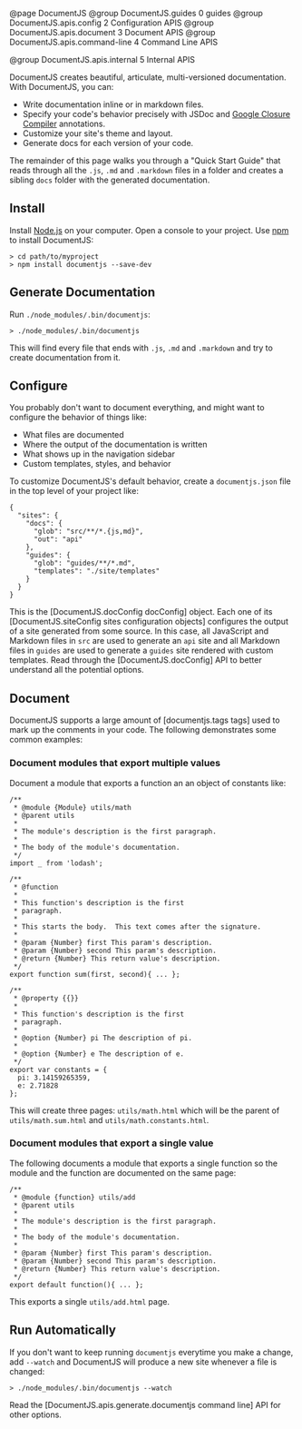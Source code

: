 @page DocumentJS
@group DocumentJS.guides 0 guides
@group DocumentJS.apis.config 2 Configuration APIS
@group DocumentJS.apis.document 3 Document APIS
@group DocumentJS.apis.command-line 4 Command Line APIS

@group DocumentJS.apis.internal 5 Internal APIS

DocumentJS creates beautiful, articulate, multi-versioned documentation. With DocumentJS, you can:

 - Write documentation inline or in markdown files. 
 - Specify your code's behavior precisely with JSDoc
   and [Google Closure Compiler](https://developers.google.com/closure/compiler/docs/js-for-compiler) 
   annotations.
 - Customize your site's theme and layout.
 - Generate docs for each version of your code.

The remainder of this page walks you through a "Quick Start Guide" that
reads through all the `.js`, `.md` and `.markdown` files
in a folder and creates a sibling `docs` folder with the 
generated documentation. 

## Install

Install [Node.js](http://nodejs.org/) on your 
computer. Open a console to your project. Use [npm](https://www.npmjs.org/) to 
install DocumentJS:

    > cd path/to/myproject
    > npm install documentjs --save-dev

## Generate Documentation

Run `./node_modules/.bin/documentjs`:

    > ./node_modules/.bin/documentjs

This will find every file that ends with `.js`, `.md` and `.markdown` and
try to create documentation from it. 

## Configure

You probably don't want to document everything, and 
might want to configure the behavior of things like:

 - What files are documented
 - Where the output of the documentation is written
 - What shows up in the navigation sidebar
 - Custom templates, styles, and behavior

To customize DocumentJS's default behavior, create a `documentjs.json`
file in the top level of your project like:

    {
      "sites": {
        "docs": {
          "glob": "src/**/*.{js,md}",
          "out": "api"
        },
        "guides": {
          "glob": "guides/**/*.md",
          "templates": "./site/templates"
        }
      }
    }

This is the [DocumentJS.docConfig docConfig] object.  Each one of 
its [DocumentJS.siteConfig sites configuration objects]
configures the output of a site generated from some source.  In this case, all
JavaScript and Markdown files in `src` are used to generate an `api` site and
all Markdown files in `guides` are used to generate a `guides` 
site rendered with custom templates. Read through the [DocumentJS.docConfig] API to better 
understand all the potential options.

## Document

DocumentJS supports a large amount of [documentjs.tags tags] used to mark up the
comments in your code. The following demonstrates some common examples:

### Document modules that export multiple values

Document a module that exports a function an an object of constants like:

```
/**
 * @module {Module} utils/math
 * @parent utils
 *
 * The module's description is the first paragraph.
 *
 * The body of the module's documentation.
 */
import _ from 'lodash';

/**
 * @function
 * 
 * This function's description is the first
 * paragraph.
 *
 * This starts the body.  This text comes after the signature. 
 *
 * @param {Number} first This param's description.
 * @param {Number} second This param's description.
 * @return {Number} This return value's description.
 */
export function sum(first, second){ ... };

/**
 * @property {{}} 
 * 
 * This function's description is the first
 * paragraph.
 *
 * @option {Number} pi The description of pi.
 *
 * @option {Number} e The description of e.
 */
export var constants = {
  pi: 3.14159265359,
  e: 2.71828
};
```

This will create three pages: `utils/math.html` which will be the parent
of `utils/math.sum.html` and `utils/math.constants.html`.

### Document modules that export a single value

The following documents a module that exports a single function so the module
and the function are documented on the same page:

```
/**
 * @module {function} utils/add
 * @parent utils
 * 
 * The module's description is the first paragraph.
 * 
 * The body of the module's documentation.
 * 
 * @param {Number} first This param's description.
 * @param {Number} second This param's description.
 * @return {Number} This return value's description.
 */
export default function(){ ... };
```

This exports a single `utils/add.html` page.

## Run Automatically

If you don't want to keep running `documentjs` everytime you make a change,
add `--watch` and DocumentJS will produce a new site whenever a file is changed:

    > ./node_modules/.bin/documentjs --watch

Read the [DocumentJS.apis.generate.documentjs command line] API for other options.
